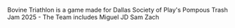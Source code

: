 Bovine Triathlon is a game made for Dallas Society of Play's Pompous Trash Jam 2025 - 
The Team includes
Miguel
JD
Sam
Zach
